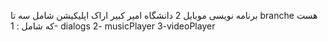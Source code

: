 برنامه نویسی موبایل 2 دانشگاه امیر کبیر اراک
اپلیکیشن شامل سه تا branche هست که شامل : 
1- dialogs
2- musicPlayer
3-videoPlayer



